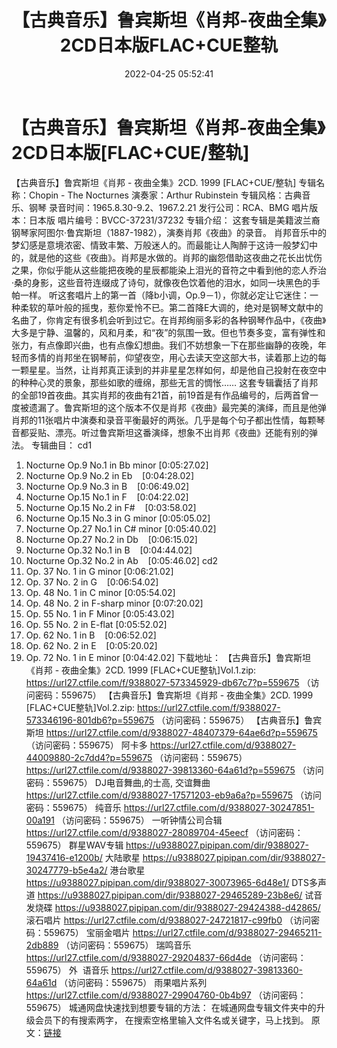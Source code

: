 ﻿---
title: 【古典音乐】鲁宾斯坦《肖邦-夜曲全集》2CD日本版FLAC+CUE整轨
date: 2022-04-25 05:52:41
categories: 古典音乐、新世纪、纯音雅乐
tags: 纯音乐
---
# 【古典音乐】鲁宾斯坦《肖邦-夜曲全集》2CD日本版[FLAC+CUE/整轨]

【古典音乐】鲁宾斯坦《肖邦 - 夜曲全集》2CD. 1999
[FLAC+CUE/整轨]
专辑名称：Chopin - The
Nocturnes
演奏家：Arthur
Rubinstein
专辑风格：古典音乐、钢琴
录音时间：1965.8.30-9.2、1967.2.21
发行公司：RCA、BMG
唱片版本：日本版
唱片编号：BVCC-37231/37232
专辑介绍：
这套专辑是美籍波兰裔钢琴家阿图尔·鲁宾斯坦（1887-1982），演奏肖邦《夜曲》的录音。
肖邦音乐中的梦幻感是意境浓密、情致丰繁、万般迷人的。而最能让人陶醉于这诗一般梦幻中的，就是他的这些《夜曲》。肖邦是水做的。肖邦的幽怨借助这夜曲之花长出忧伤之果，你似乎能从这些能把夜晚的星辰都能染上泪光的音符之中看到他的恋人乔治·桑的身影，这些音符连缀成了诗句，就像夜色饮着他的泪水，如同一块黑色的手帕一样。
听这套唱片上的第一首（降b小调，Op.9－1），你就必定让它迷住：一种柔软的草叶般的摇曳，惹你爱怜不已。第二首降E大调的，绝对是钢琴文献中的名曲了，你肯定有很多机会听到过它。在肖邦绚丽多彩的各种钢琴作品中，《夜曲》大多是宁静、温馨的，风和月柔，和“夜”的氛围一致。但也节奏多变，富有弹性和张力，有点像即兴曲，也有点像幻想曲。我们不妨想象一下在那些幽静的夜晚，年轻而多情的肖邦坐在钢琴前，仰望夜空，用心去读天空这部大书，读着那上边的每一颗星星。当然，让肖邦真正读到的并非星星怎样如何，却是他自己投射在夜空中的种种心灵的景象，那些如歌的缠绵，那些无言的惆怅……
这套专辑囊括了肖邦的全部19首夜曲。其实肖邦的夜曲有21首，前19首是有作品编号的，后两首曾一度被遗漏了。鲁宾斯坦的这个版本不仅是肖邦《夜曲》最完美的演绎，而且是他弹肖邦的11张唱片中演奏和录音平衡最好的两张。几乎是每个句子都出性情，每颗琴音都妥贴、漂亮。听过鲁宾斯坦这番演绎，想象不出肖邦《夜曲》还能有别的弹法。
专辑曲目：
cd1
01. Nocturne Op.9 No.1 in Bb
minor
[0:05:27.02]
02. Nocturne Op.9 No.2 in
Eb    [0:04:28.02]
03. Nocturne Op.9 No.3 in
B    [0:06:49.02]
04. Nocturne Op.15 No.1 in
F    [0:04:22.02]
05. Nocturne Op.15 No.2 in
F#    [0:03:58.02]
06. Nocturne Op.15 No.3 in G
minor
[0:05:05.02]
07. Nocturne Op.27 No.1 in C#
minor
[0:05:40.02]
08. Nocturne Op.27 No.2 in
Db    [0:06:15.02]
09. Nocturne Op.32 No.1 in
B    [0:04:44.02]
10. Nocturne Op.32 No.2 in
Ab    [0:05:46.02]
cd2
01. Op. 37 No. 1 in G
minor
[0:06:21.02]
02. Op. 37 No. 2 in
G    [0:06:54.02]
03. Op. 48 No. 1 in C
minor
[0:05:54.02]
04. Op. 48 No. 2 in F-sharp
minor
[0:07:20.02]
05. Op. 55 No. 1 in F
Minor
[0:05:43.02]
06. Op. 55 No. 2 in
E-flat
[0:05:52.02]
07. Op. 62 No. 1 in
B    [0:06:52.02]
08. Op. 62 No. 2 in
E    [0:05:20.02]
09. Op. 72 No. 1 in E
minor
[0:04:42.02]
下载地址：
【古典音乐】鲁宾斯坦《肖邦 - 夜曲全集》2CD. 1999 [FLAC+CUE整轨]Vol.1.zip: https://url27.ctfile.com/f/9388027-573345929-db67c7?p=559675
（访问密码：559675）
【古典音乐】鲁宾斯坦《肖邦 - 夜曲全集》2CD. 1999 [FLAC+CUE整轨]Vol.2.zip: https://url27.ctfile.com/f/9388027-573346196-801db6?p=559675
（访问密码：559675）
【古典音乐】鲁宾斯坦
https://url27.ctfile.com/d/9388027-48407379-64ae6d?p=559675
（访问密码：559675）
阿卡多
https://url27.ctfile.com/d/9388027-44009880-2c7dd4?p=559675
（访问密码：559675）
https://url27.ctfile.com/d/9388027-39813360-64a61d?p=559675
（访问密码：559675）
DJ电音舞曲,的士高, 交谊舞曲
https://url27.ctfile.com/d/9388027-17571203-eb9a6a?p=559675
（访问密码：559675）
纯音乐
https://url27.ctfile.com/d/9388027-30247851-00a191
（访问密码：559675）
一听钟情公司合辑
https://url27.ctfile.com/d/9388027-28089704-45eecf
（访问密码：559675）
群星WAV专辑
https://u9388027.pipipan.com/dir/9388027-19437416-e1200b/
大陆歌星
https://u9388027.pipipan.com/dir/9388027-30247779-b5e4a2/
港台歌星
https://u9388027.pipipan.com/dir/9388027-30073965-6d48e1/
DTS多声道
https://u9388027.pipipan.com/dir/9388027-29465289-23b8e6/
试音发烧碟
https://u9388027.pipipan.com/dir/9388027-29424388-d42865/
滚石唱片
https://url27.ctfile.com/d/9388027-24721817-c99fb0
（访问密码：559675）
宝丽金唱片
https://url27.ctfile.com/d/9388027-29465211-2db889
（访问密码：559675）
瑞鸣音乐
https://url27.ctfile.com/d/9388027-29204837-66d4de
（访问密码：559675）
外  语音乐
https://url27.ctfile.com/d/9388027-39813360-64a61d
（访问密码：559675）
雨果唱片系列
https://url27.ctfile.com/d/9388027-29904760-0b4b97
（访问密码：559675）
城通网盘快速找到想要专辑的方法：
在城通网盘专辑文件夹中的升级会员下的有搜索两字，
在搜索空格里输入文件名或关键字，马上找到。
原文：[链接](https://blog.sina.com.cn/s/blog_1647c7e7601030wue.html)